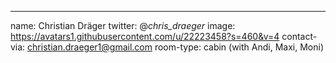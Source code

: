 ---
name: Christian Dräger
twitter: @_chris_draeger_
image: https://avatars1.githubusercontent.com/u/22223458?s=460&v=4
contact-via: christian.draeger1@gmail.com
room-type: cabin (with Andi, Maxi, Moni)

